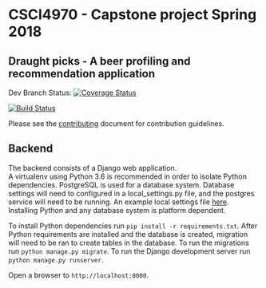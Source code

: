 # CSCI4970 - Capstone project Spring 2018

## Draught picks - A beer profiling and recommendation application

Dev Branch Status:
[![Coverage Status](https://coveralls.io/repos/github/jakeharding/draught-picks-backend/badge.svg?branch=dev)](https://coveralls.io/github/jakeharding/draught-picks-backend?branch=master)

[![Build Status](https://travis-ci.org/jakeharding/draught-picks-backend.svg?branch=dev)](https://travis-ci.org/jakeharding/draught-picks-backend)

Please see the [contributing](https://github.com/jakeharding/draught-picks-backend/master/CONTRIBUTING.md) document for contribution guidelines.

## Backend

The backend consists of a Django web application.  
A virtualenv using Python 3.6 is recommended in order to isolate Python dependencies.
PostgreSQL is used for a database system. Database settings will need to configured in a local_settings.py file, and
the postgres service will need to be running.
An example local settings file [here](https://github.com/jakeharding/draught-picks-backend/master/draught_picks/draught_picks/local_settings.py.example).
Installing Python and any database system is platform dependent.

[comment]: <> (A Redis server not currently needed)
[comment]: <> (
A Redis server is necessary to run the application.
Make sure that your Redis server is running on port 6379.
Installing Redis is platform dependent.   )

To install Python dependencies run `pip install -r requirements.txt`.
After Python requirements are installed and the database is created, migration will need to be ran to create tables in the database.
To run the migrations run `python manage.py migrate`.
To run the Django development server run `python manage.py runserver`.

Open a browser to `http://localhost:8000`.